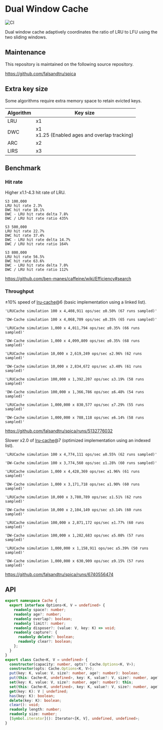 # Dual Window Cache

![CI](https://github.com/falsandtru/dw-cache/workflows/CI/badge.svg)

Dual window cache adaptively coordinates the ratio of LRU to LFU using the two sliding windows.

## Maintenance

This repository is maintained on the following source repository.

https://github.com/falsandtru/spica

## Extra key size

Some algorithms require extra memory space to retain evicted keys.

|Algorithm|Key size|
|---------|-|
|LRU      |x1|
|DWC      |x1<br>x1.25 (Enabled ages and overlap tracking)|
|ARC      |x2|
|LIRS     |x3|

## Benchmark

### Hit rate

Higher x1.1-4.3 hit rate of LRU.

```
S3 100,000
LRU hit rate 2.3%
DWC hit rate 10.1%
DWC - LRU hit rate delta 7.8%
DWC / LRU hit rate ratio 435%

S3 500,000
LRU hit rate 22.7%
DWC hit rate 37.4%
DWC - LRU hit rate delta 14.7%
DWC / LRU hit rate ratio 164%

S3 800,000
LRU hit rate 56.5%
DWC hit rate 63.6%
DWC - LRU hit rate delta 7.0%
DWC / LRU hit rate ratio 112%
```

https://github.com/ben-manes/caffeine/wiki/Efficiency#search

### Throughput

±10% speed of [lru-cache](https://www.npmjs.com/package/lru-cache)@6 (basic implementation using a linked list).

```
'LRUCache simulation 100 x 4,408,911 ops/sec ±0.50% (67 runs sampled)'

'DW-Cache simulation 100 x 4,068,709 ops/sec ±0.35% (65 runs sampled)'

'LRUCache simulation 1,000 x 4,011,794 ops/sec ±0.35% (66 runs sampled)'

'DW-Cache simulation 1,000 x 4,099,809 ops/sec ±0.35% (68 runs sampled)'

'LRUCache simulation 10,000 x 2,619,249 ops/sec ±2.96% (62 runs sampled)'

'DW-Cache simulation 10,000 x 2,834,672 ops/sec ±3.40% (61 runs sampled)'

'LRUCache simulation 100,000 x 1,392,207 ops/sec ±3.19% (58 runs sampled)'

'DW-Cache simulation 100,000 x 1,366,786 ops/sec ±6.48% (54 runs sampled)'

'LRUCache simulation 1,000,000 x 830,577 ops/sec ±7.29% (55 runs sampled)'

'DW-Cache simulation 1,000,000 x 788,118 ops/sec ±6.14% (58 runs sampled)'
```

https://github.com/falsandtru/spica/runs/5132776032

Slower x2.0 of [lru-cache](https://www.npmjs.com/package/lru-cache)@7 (optimized implementation using an indexed list).

```
'LRUCache simulation 100 x 4,774,111 ops/sec ±0.55% (62 runs sampled)'

'DW-Cache simulation 100 x 3,774,560 ops/sec ±1.28% (60 runs sampled)'

'LRUCache simulation 1,000 x 4,428,369 ops/sec ±1.96% (61 runs sampled)'

'DW-Cache simulation 1,000 x 3,171,718 ops/sec ±1.90% (60 runs sampled)'

'LRUCache simulation 10,000 x 3,780,789 ops/sec ±1.51% (62 runs sampled)'

'DW-Cache simulation 10,000 x 2,104,149 ops/sec ±3.14% (60 runs sampled)'

'LRUCache simulation 100,000 x 2,871,172 ops/sec ±1.77% (60 runs sampled)'

'DW-Cache simulation 100,000 x 1,282,683 ops/sec ±5.08% (57 runs sampled)'

'LRUCache simulation 1,000,000 x 1,158,911 ops/sec ±5.39% (50 runs sampled)'

'DW-Cache simulation 1,000,000 x 630,909 ops/sec ±9.15% (57 runs sampled)'
```

https://github.com/falsandtru/spica/runs/6740556474

## API

```ts
export namespace Cache {
  export interface Options<K, V = undefined> {
    readonly space?: number;
    readonly age?: number;
    readonly overlap?: boolean;
    readonly limit?: number;
    readonly disposer?: (value: V, key: K) => void;
    readonly capture?: {
      readonly delete?: boolean;
      readonly clear?: boolean;
    };
  }
}
export class Cache<K, V = undefined> {
  constructor(capacity: number, opts?: Cache.Options<K, V>);
  constructor(opts: Cache.Options<K, V>);
  put(key: K, value: V, size?: number, age?: number): boolean;
  put(this: Cache<K, undefined>, key: K, value?: V, size?: number, age?: number): boolean;
  set(key: K, value: V, size?: number, age?: number): this;
  set(this: Cache<K, undefined>, key: K, value?: V, size?: number, age?: number): this;
  get(key: K): V | undefined;
  has(key: K): boolean;
  delete(key: K): boolean;
  clear(): void;
  readonly length: number;
  readonly size: number;
  [Symbol.iterator](): Iterator<[K, V], undefined, undefined>;
}
```

